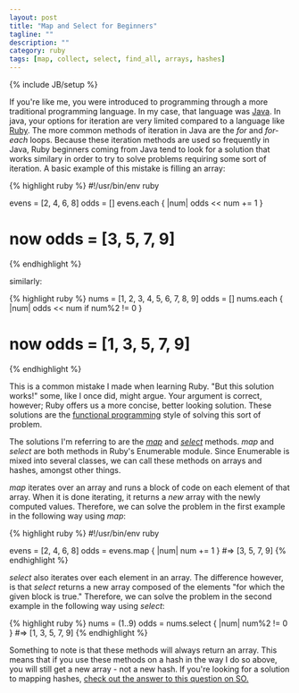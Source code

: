 ```yaml
---
layout: post
title: "Map and Select for Beginners"
tagline: ""
description: ""
category: ruby
tags: [map, collect, select, find_all, arrays, hashes]
---
```

{% include JB/setup %}

If you're like me, you were introduced to programming through a more traditional programming language. In my case, that language was [Java][java]. In java, your options for iteration are very limited compared to a language like [Ruby][ruby]. The more common methods of iteration in Java are the _for_ and _for-each_ loops. Because these iteration methods are used so frequently in Java, Ruby beginners coming from Java tend to look for a solution that works similary in order to try to solve problems requiring some sort of iteration. A basic example of this mistake is filling an array:

{% highlight ruby %}
#!/usr/bin/env ruby

evens = [2, 4, 6, 8]
odds = []
evens.each { |num| odds << num += 1 }
# now odds = [3, 5, 7, 9]
{% endhighlight %}

similarly:

{% highlight ruby %}
nums = [1, 2, 3, 4, 5, 6, 7, 8, 9]
odds = []
nums.each { |num| odds << num if num%2 != 0 }
# now odds = [1, 3, 5, 7, 9]
{% endhighlight %}

This is a common mistake I made when learning Ruby. "But this solution works!" some, like I once did, might argue. Your argument is correct, however; Ruby offers us a more concise, better looking solution. These solutions are the [functional programming][functionalprogramming] style of solving this sort of problem.

The solutions I'm referring to are the [_map_][map] and [_select_][select] methods. _map_ and _select_ are both methods in Ruby's Enumerable module. Since Enumerable is mixed into several classes, we can call these methods on arrays and hashes, amongst other things.

_map_ iterates over an array and runs a block of code on each element of that array. When it is done iterating, it returns a _new_ array with the newly computed values. Therefore, we can solve the problem in the first example in the following way using _map_: 

{% highlight ruby %}
#!/usr/bin/env ruby

evens = [2, 4, 6, 8]
odds = evens.map { |num| num += 1 } 
#=> [3, 5, 7, 9]
{% endhighlight %} 

_select_ also iterates over each element in an array. The difference however, is that _select_ returns a new array composed of the elements "for which the given block is true." Therefore, we can solve the problem in the second example in the following way using _select_:

{% highlight ruby %}
nums = (1..9)
odds = nums.select { |num| num%2 != 0 } 
#=> [1, 3, 5, 7, 9]
{% endhighlight %}

Something to note is that these methods will always return an array. This means that if you use these methods on a hash in the way I do so above, you will still get a new array - not a new hash. If you're looking for a solution to mapping hashes, [check out the answer to this question on SO.][so]
 

[java]: http://docs.oracle.com/javase/tutorial/java/
[ruby]: http://www.ruby-lang.org/en/
[functionalprogramming]: http://en.wikipedia.org/wiki/Functional_programming
[map]: http://ruby-doc.org/core-2.0/Enumerable.html#method-i-map
[select]: http://ruby-doc.org/core-2.0/Enumerable.html#method-i-select
[so]: http://stackoverflow.com/questions/4137824/how-to-elegantly-rename-all-keys-in-a-hash-in-ruby
